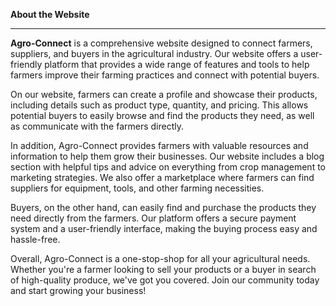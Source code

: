 <b>About the Website</b>
<hr>

**Agro-Connect** is a comprehensive website designed to connect farmers, suppliers, and buyers in the agricultural industry. Our website offers a user-friendly platform that provides a wide range of features and tools to help farmers improve their farming practices and connect with potential buyers.

On our website, farmers can create a profile and showcase their products, including details such as product type, quantity, and pricing. This allows potential buyers to easily browse and find the products they need, as well as communicate with the farmers directly.

In addition, Agro-Connect provides farmers with valuable resources and information to help them grow their businesses. Our website includes a blog section with helpful tips and advice on everything from crop management to marketing strategies. We also offer a marketplace where farmers can find suppliers for equipment, tools, and other farming necessities.

Buyers, on the other hand, can easily find and purchase the products they need directly from the farmers. Our platform offers a secure payment system and a user-friendly interface, making the buying process easy and hassle-free.

Overall, Agro-Connect is a one-stop-shop for all your agricultural needs. Whether you're a farmer looking to sell your products or a buyer in search of high-quality produce, we've got you covered. Join our community today and start growing your business!
